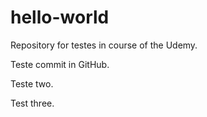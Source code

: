 # hello-world
Repository for testes in course of the Udemy.

Teste commit in GitHub.

Teste two.

Test three.
